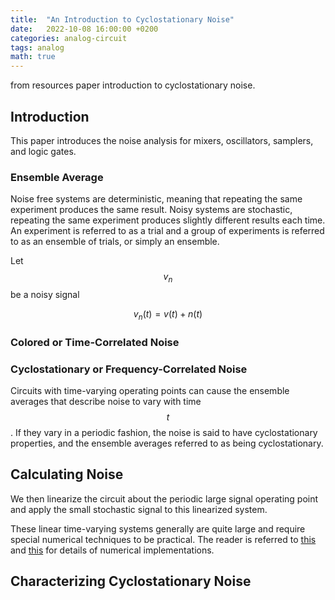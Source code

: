```yaml
---
title:  "An Introduction to Cyclostationary Noise"
date:   2022-10-08 16:00:00 +0200
categories: analog-circuit
tags: analog
math: true
---
```


from resources paper introduction to cyclostationary noise.

## Introduction

This paper introduces the noise analysis for mixers, oscillators, samplers, and logic gates.

### Ensemble Average

Noise free systems are deterministic, meaning that repeating the same experiment produces the same result.
Noisy systems are stochastic, repeating the same experiment produces slightly different results each time.
An experiment is referred to as a trial and a group of experiments is referred to as an ensemble of trials, or simply an ensemble.

Let $$v_n$$ be a noisy signal

$$
v_n(t) = v(t) + n(t)
$$

### Colored or Time-Correlated Noise


### Cyclostationary or Frequency-Correlated Noise

Circuits with time-varying operating points can cause the ensemble averages that describe noise to vary with time $$t$$.
If they vary in a periodic fashion, the noise is said to have cyclostationary properties, and the ensemble averages referred to as being cyclostationary.


## Calculating Noise

We then linearize the circuit about the periodic large signal operating point and apply the small stochastic signal to this linearized system.

These linear time-varying systems generally are quite large and require special numerical techniques to be practical.
The reader is referred to [this](https://ieeexplore.ieee.org/document/661198) and [this](https://ieeexplore.ieee.org/document/545589) for details of numerical implementations.

## Characterizing Cyclostationary Noise
